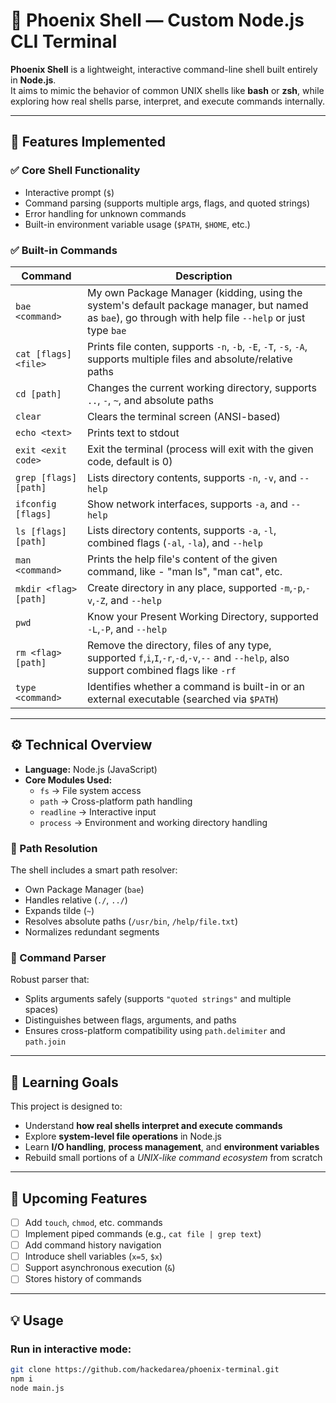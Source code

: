 # 🐚 Phoenix Shell — Custom Node.js CLI Terminal

**Phoenix Shell** is a lightweight, interactive command-line shell built entirely in **Node.js**.  
It aims to mimic the behavior of common UNIX shells like **bash** or **zsh**, while exploring how real shells parse, interpret, and execute commands internally.

---

## 🚀 Features Implemented

### ✅ Core Shell Functionality

- Interactive prompt (`$`)
- Command parsing (supports multiple args, flags, and quoted strings)
- Error handling for unknown commands
- Built-in environment variable usage (`$PATH`, `$HOME`, etc.)

### ✅ Built-in Commands

| Command               | Description                                                                                                                                             |
| --------------------- | ------------------------------------------------------------------------------------------------------------------------------------------------------- |
| `bae <command>`       | My own Package Manager (kidding, using the system's default package manager, but named as `bae`), go through with help file `--help` or just type `bae` |
| `cat [flags] <file>`  | Prints file conten, supports `-n`, `-b`, `-E`, `-T`, `-s`, `-A`, supports multiple files and absolute/relative paths                                    |
| `cd [path]`           | Changes the current working directory, supports `..`, `-`, `~`, and absolute paths                                                                      |
| `clear`               | Clears the terminal screen (ANSI-based)                                                                                                                 |
| `echo <text>`         | Prints text to stdout                                                                                                                                   |
| `exit <exit code>`    | Exit the terminal (process will exit with the given code, default is 0)                                                                                 |
| `grep [flags] [path]` | Lists directory contents, supports `-n`, `-v`, and `--help`                                                                                             |
| `ifconfig [flags]`    | Show network interfaces, supports `-a`, and `--help`                                                                                                    |
| `ls [flags] [path]`   | Lists directory contents, supports `-a`, `-l`, combined flags (`-al`, `-la`), and `--help`                                                              |
| `man <command>`       | Prints the help file's content of the given command, like - "man ls", "man cat", etc.                                                                   |
| `mkdir <flag> [path]` | Create directory in any place, supported `-m`,`-p`,`-v`,`-Z`, and `--help`                                                                              |
| `pwd`                 | Know your Present Working Directory, supported `-L`,`-P`, and `--help`                                                                                  |
| `rm <flag> [path]`    | Remove the directory, files of any type, supported `f`,`i`,`I`,`-r`,`-d`,`-v`,`--` and `--help`, also support combined flags like `-rf`                 |
| `type <command>`      | Identifies whether a command is built-in or an external executable (searched via `$PATH`)                                                               |

---

## ⚙️ Technical Overview

- **Language:** Node.js (JavaScript)
- **Core Modules Used:**
  - `fs` → File system access
  - `path` → Cross-platform path handling
  - `readline` → Interactive input
  - `process` → Environment and working directory handling

### 🧩 Path Resolution

The shell includes a smart path resolver:

- Own Package Manager (`bae`)
- Handles relative (`./`, `../`)
- Expands tilde (`~`)
- Resolves absolute paths (`/usr/bin`, `/help/file.txt`)
- Normalizes redundant segments

### 🧩 Command Parser

Robust parser that:

- Splits arguments safely (supports `"quoted strings"` and multiple spaces)
- Distinguishes between flags, arguments, and paths
- Ensures cross-platform compatibility using `path.delimiter` and `path.join`

---

## 🧠 Learning Goals

This project is designed to:

- Understand **how real shells interpret and execute commands**
- Explore **system-level file operations** in Node.js
- Learn **I/O handling**, **process management**, and **environment variables**
- Rebuild small portions of a _UNIX-like command ecosystem_ from scratch

---

## 🧪 Upcoming Features

- [ ] Add `touch`, `chmod`, etc. commands
- [ ] Implement piped commands (e.g., `cat file | grep text`)
- [ ] Add command history navigation
- [ ] Introduce shell variables (`x=5`, `$x`)
- [ ] Support asynchronous execution (`&`)
- [ ] Stores history of commands

---

## 💡 Usage

### Run in interactive mode:

```bash
git clone https://github.com/hackedarea/phoenix-terminal.git
npm i
node main.js
```
